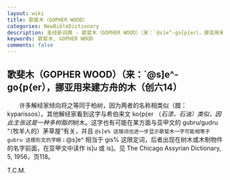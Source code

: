 ```yaml
---
layout: wiki
title: 歌斐木（GOPHER WOOD）
categories: NewBibleDictionary
description: 圣经新词典 - 歌斐木（GOPHER WOOD）（来：`@s]e^-go{p{er），挪亚用来建方舟的木（创六14）
keywords: 歌斐木, GOPHER WOOD
comments: false
---
```


## 歌斐木（GOPHER WOOD）（来：`@s]e^-go{p{er），挪亚用来建方舟的木（创六14）

　　许多解经家倾向将之等同于柏树，因为两者的名称相类似（腊：kyparissos）。其他解经家看到这字与希伯来文 ko{p{er （*石漆，石油）类似，因此主张这是一种多树脂的*树木。这字也有可能在某方面与亚甲文的 gubru/gudru “（牧羊人的）茅草屋”有关，并且 `@s]e% 这端词也进一步显示歌斐木一字可能相等于 gubru 这楔形文的字眼；`@s]e^ 相当于 gis% 这限定词，后者出现在树木或木制物件的名字前面，在亚甲文中读作 is]u 或 is]。见 The Chicago Assyrian Dictionary, 5, 1956，页118。

T.C.M.








